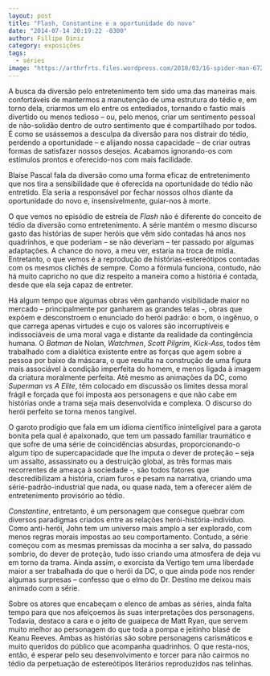 ```yaml
---
layout: post
title: "Flash, Constantine e a oportunidade do novo"
date: "2014-07-14 20:19:22 -0300"
author: Fillipe Diniz
category: exposições
tags:
  - séries
image: "https://arthrfrts.files.wordpress.com/2018/03/16-spider-man-672x372.jpg"
---
```

A busca da diversão pelo entretenimento tem sido uma das maneiras mais confortáveis de mantermos a manutenção de uma estrutura do tédio e, em torno dela, criarmos um elo entre os entediados, tornando o fastio mais divertido ou menos tedioso – ou, pelo menos, criar um sentimento pessoal de não-solidão dentro de outro sentimento que é compartilhado por todos. É como se usássemos a desculpa da diversão para nos distrair do tédio, perdendo a oportunidade – e alijando nossa capacidade – de criar outras formas de satisfazer nossos desejos. Acabamos ignorando-os com estímulos prontos e oferecido-nos com mais facilidade.

Blaise Pascal fala da diversão como uma forma eficaz de entretenimento que nos tira a sensibilidade que é oferecida na oportunidade do tédio não entretido. Ela seria a responsável por fechar nossos olhos diante da oportunidade do novo e, insensivelmente, guiar-nos à morte.

O que vemos no episódio de estreia de _Flash_ não é diferente do conceito de tédio da diversão como entretenimento. A série mantém o mesmo discurso gasto das histórias de super heróis que vêm sido contadas há anos nos quadrinhos, e que poderiam – se não deveriam – ter passado por algumas adaptações. A chance do novo, a meu ver, estaria na troca de mídia. Entretanto, o que vemos é a reprodução de histórias-estereótipos contadas com os mesmos clichês de sempre. Como a fórmula funciona, contudo, não há muito capricho no que diz respeito a maneira como a história é contada, desde que ela seja capaz de entreter.

Há algum tempo que algumas obras vêm ganhando visibilidade maior no mercado – principalmente por ganharem as grandes telas -, obras que expõem e desconstroem o enunciado do herói padrão: o bom, o ingênuo, o que carrega apenas virtudes e cujo os valores são incorruptíveis e indissociáveis de uma moral vaga e distante da realidade da contingência humana. O _Batman_ de Nolan, _Watchmen_, _Scott Pilgrim_, _Kick-Ass_, todos têm trabalhado com a dialética existente entre as forças que agem sobre a pessoa por baixo da máscara, o que resulta na construção de uma figura mais associável à condição imperfeita do homem, e menos ligada à imagem da criatura moralmente perfeita. Até mesmo as animações da DC, como _Superman vs A Elite_, têm colocado em discussão os limites dessa moral frágil e forçada que foi imposta aos personagens e que não cabe em histórias onde a trama seja mais desenvolvida e complexa. O discurso do herói perfeito se torna menos tangível.

O garoto prodígio que fala em um idioma científico ininteligível para a garota bonita pela qual é apaixonado, que tem um passado familiar traumático e que sofre de uma série de coincidências absurdas, proporcionando-o algum tipo de supercapacidade que lhe imputa o dever de proteção – seja um assalto, assassinato ou a destruição global, as três formas mais recorrentes de ameaça à sociedade -, são todos fatores que descredibilizam a história, criam furos e pesam na narrativa, criando uma série-padrão-industrial que nada, ou quase nada, tem a oferecer além de entretenimento provisório ao tédio.

_Constantine_, entretanto, é um personagem que consegue quebrar com diversos paradigmas criados entre as relações herói-história-indivíduo. Como anti-herói, John tem um universo mais amplo a ser explorado, com menos regras morais impostas ao seu comportamento. Contudo, a série começou com as mesmas premissas da mocinha a ser salva, do passado sombrio, do dever de proteção, tudo isso criando uma atmosfera de deja vu em torno da trama. Ainda assim, o exorcista da Vertigo tem uma liberdade maior a ser trabalhada do que o herói da DC, o que ainda pode nos render algumas surpresas – confesso que o elmo do Dr. Destino me deixou mais animado com a série.

Sobre os atores que encabeçam o elenco de ambas as séries, ainda falta tempo para que nos afeiçoemos às suas interpretações dos personagens. Todavia, destaco a cara e o jeito de guaipeca de Matt Ryan, que servem muito melhor ao personagem do que toda a pompa e jeitinho blasé de Keanu Reeves. Ambas as histórias são sobre personagens carismáticos e muito queridos do público que acompanha quadrinhos. O que resta-nos, então, é esperar pelo seu desenvolvimento e torcer para não cairmos no tédio da perpetuação de estereótipos literários reproduzidos nas telinhas.
